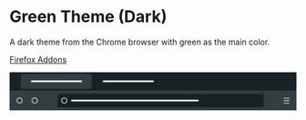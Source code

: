 # Green Theme (Dark)

A dark theme from the Chrome browser with green as the main color.

[Firefox Addons](https://addons.mozilla.org/ru/firefox/addon/green-theme-dark)

![Green Theme (Dark)](./assets/green-dark-theme.jpg)
